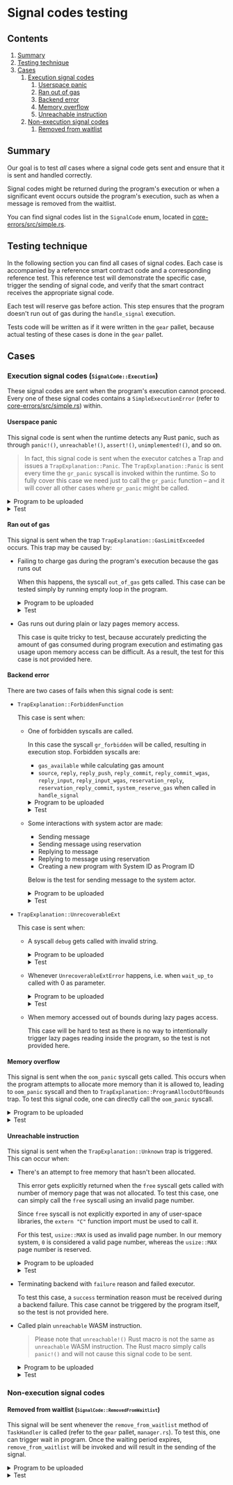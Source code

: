 # Signal codes testing

## Contents
1. [Summary](#summary)
1. [Testing technique](#testing-technique)
1. [Cases](#cases)
    1. [Execution signal codes](#execution)
        1. [Userspace panic](#userspace-panic)
        1. [Ran out of gas](#run-out-of-gas)
        1. [Backend error](#backend-error)
        1. [Memory overflow](#memory-overflow)
        1. [Unreachable instruction](#unreachable-instruction)
    1. [Non-execution signal codes](#non-execution)
        1. [Removed from waitlist](#removed-from-waitlist)

## Summary
<a name="summary"></a>

Our goal is to test _all_ cases where a signal code gets sent and ensure that it is sent and handled correctly.

Signal codes might be returned during the program's execution or when a significant event occurs outside the program's execution, such as when a message is removed from the waitlist.

You can find signal codes list in the `SignalCode` enum, located in [core-errors/src/simple.rs](./src/simple.rs).

## Testing technique
<a name="testing-technique"></a>

In the following section you can find all cases of signal codes. Each case is accompanied by a reference smart contract code and a corresponding reference test. This reference test will demonstrate the specific case, trigger the sending of signal code, and verify that the smart contract receives the appropriate signal code.

Each test will reserve gas before action. This step ensures that the program doesn't run out of gas during the `handle_signal` execution.

Tests code will be written as if it were written in the `gear` pallet, because actual testing of these cases is done in the `gear` pallet.

## Cases
<a name="cases"></a>

### Execution signal codes (<small>`SignalCode::Execution`</small>)
<a name="execution"></a>

These signal codes are sent when the program's execution cannot proceed. Every one of these signal codes contains a `SimpleExecutionError` (refer to [core-errors/src/simple.rs](./src/simple.rs)) within.

#### Userspace panic
<a name="userspace-panic"></a>

This signal code is sent when the runtime detects any Rust panic, such as through `panic!()`, `unreachable!()`, `assert!()`, `unimplemented!()`, and so on.

> In fact, this signal code is sent when the executor catches a Trap and issues a `TrapExplanation::Panic`. The `TrapExplanation::Panic` is sent every time the `gr_panic` syscall is invoked within the runtime. So to fully cover this case we need just to call the `gr_panic` function – and it will cover all other cases where `gr_panic` might be called.

<details>
<summary>Program to be uploaded</summary>

```rust
#![no_std]

use gstd::{
    ActorId,
    errors::{SignalCode, SimpleExecutionError},
    exec,
    msg,
    prelude::*
};

static mut INITIATOR: ActorId = ActorId::zero();

#[no_mangle]
extern "C" fn init() {
    unsafe { INITIATOR = msg::source() };
}

#[no_mangle]
extern "C" fn handle() {
    exec::system_reserve_gas(1_000_000_000).unwrap();

    panic!("Gotcha!");
}

#[no_mangle]
extern "C" fn handle_signal() {
    let signal_received = msg::signal_code()
        .expect("Incorrect call")
        .expect("Unsupported code");

    if signal_received == SignalCode::Execution(SimpleExecutionError::UserspacePanic) {
        msg::send(unsafe { INITIATOR }, true, 0).unwrap();
    } else {
        msg::send(unsafe { INITIATOR }, false, 0).unwrap();
    }
}
```

</details>

<details>
<summary>Test</summary>

```rust
const USER_1: AccountId = 1;
const DEFAULT_SALT: &[u8; 4] = b"salt";
const GAS_LIMIT: u64 = 10_000_000_000;

#[test]
fn test_userspace_panic_works() {
    use demo_signal_panic::{WASM_BINARY};

    // Upload program
    assert_ok!(Gear::upload_program(
        RuntimeOrigin::signed(USER_1),
        WASM_BINARY.to_vec(),
        DEFAULT_SALT.to_vec(),
        0.encode(),
        GAS_LIMIT,
        0,
    ));

    let pid = get_last_program_id();

    run_to_next_block(None);

    // Ensure that program is uploaded and initialized correctly
    assert!(Gear::is_active(pid));
    assert!(Gear::is_initialized(pid));


    // Send the message to trigger signal sending
    assert_ok!(Gear::send_message(
        RuntimeOrigin::signed(USER_1),
        pid,
        [].into(),
        GAS_LIMIT,
        0,
    ));

    run_to_next_block(None);

    let mid = get_last_message_id();

    // Assert that system reserve gas node is removed
    assert_ok!(GasHandlerOf::<Test>::get_system_reserve(mid));
    run_to_next_block(None);
    assert!(GasHandlerOf::<Test>::get_system_reserve(mid).is_err());

    // Ensure that signal code sent is signal code we saved
    let mail_msg = get_last_mail(USER_1);
    assert_eq!(mail_msg.payload_bytes(), true.encode());
}
```
</details>

#### Ran out of gas
<a name="run-out-of-gas"></a>

This signal is sent when the trap `TrapExplanation::GasLimitExceeded` occurs. This trap may be caused by:
- Failing to charge gas during the program's execution because the gas runs out

    When this happens, the syscall `out_of_gas` gets called. This case can be tested simply by running empty loop in the program.

    <details>
    <summary>Program to be uploaded</summary>

    ```rust
    #![no_std]

    use gstd::{
        ActorId,
        errors::{SignalCode, SimpleExecutionError},
        exec,
        prelude::*,
        msg,
    };

    static mut INITIATOR: ActorId = ActorId::zero();

    #[no_mangle]
    extern "C" fn init() {
        unsafe { INITIATOR = msg::source() };
    }

    #[no_mangle]
    extern "C" fn handle() {
        exec::system_reserve_gas(1_000_000_000).unwrap();

        #[allow(clippy::empty_loop)]
        loop {}
    }

    #[no_mangle]
    extern "C" fn handle_signal() {
        let signal_received = msg::signal_code()
            .expect("Incorrect call")
            .expect("Unsupported code");

        if signal_received == SignalCode::Execution(SimpleExecutionError::RanOutOfGas) {
            msg::send(unsafe { INITIATOR }, true, 0).unwrap();
        } else {
            msg::send(unsafe { INITIATOR }, false, 0).unwrap();
        }
    }
    ```

    </details>

    <details>
    <summary>Test</summary>

    ```rust
    const USER_1: AccountId = 1;
    const DEFAULT_SALT: &[u8; 4] = b"salt";
    const GAS_LIMIT: u64 = 10_000_000_000;

    #[test]
    fn test_signal_run_out_of_gas_works() {
        use demo_signal_run_out_of_gas::{WASM_BINARY};

        // Upload program
        assert_ok!(Gear::upload_program(
            RuntimeOrigin::signed(USER_1),
            WASM_BINARY.to_vec(),
            DEFAULT_SALT.to_vec(),
            0.encode(),
            GAS_LIMIT,
            0,
        ));

        let pid = get_last_program_id();

        run_to_next_block(None);

        // Ensure that program is uploaded and initialized correctly
        assert!(Gear::is_active(pid));
        assert!(Gear::is_initialized(pid));

        // Send the message to trigger signal sending
        assert_ok!(Gear::send_message(
            RuntimeOrigin::signed(USER_1),
            pid,
            [].into(),
            GAS_LIMIT,
            0,
        ));

        run_to_next_block(None);

        let mid = get_last_message_id();

        // Assert that system reserve gas node is removed
        assert_ok!(GasHandlerOf::<Test>::get_system_reserve(mid));
        run_to_next_block(None);
        assert!(GasHandlerOf::<Test>::get_system_reserve(mid).is_err());

        // Ensure that signal code sent is signal code we saved
        let mail_msg = get_last_mail(USER_1);
        assert_eq!(mail_msg.payload_bytes(), true.encode());
    }
    ```
    </details>
- Gas runs out during plain or lazy pages memory access.

    This case is quite tricky to test, because accurately predicting the amount of gas consumed during program execution and estimating gas usage upon memory access can be difficult. As a result, the test for this case is not provided here.

#### Backend error
<a name="backend-error"></a>

There are two cases of fails when this signal code is sent:
- `TrapExplanation::ForbiddenFunction`

    This case is sent when:
    - One of forbidden syscalls are called.

        In this case the syscall `gr_forbidden` will be called, resulting in execution stop. Forbidden syscalls are:
        - `gas_available` while calculating gas amount
        - `source`, `reply`, `reply_push`, `reply_commit`, `reply_commit_wgas`, `reply_input`, `reply_input_wgas`, `reservation_reply`, `reservation_reply_commit`, `system_reserve_gas` when called in `handle_signal`

        <details>
        <summary>Program to be uploaded</summary>

        ```rust
        #![no_std]

        use gear_core::ids::ProgramId;
        use gstd::{
            ActorId,
            errors::{SignalCode, SimpleExecutionError}, 
            exec,
            prelude::*,
            msg,
        };

        static mut INITIATOR: ActorId = ActorId::zero();

        #[no_mangle]
        extern "C" fn init() {
            unsafe { INITIATOR = msg::source() };
        }

        #[no_mangle]
        extern "C" fn handle() {
            exec::system_reserve_gas(1_000_000_000).unwrap();

            exec::gas_available();
        }

        #[no_mangle]
        extern "C" fn handle_signal() {
            let signal_received = msg::signal_code()
                .expect("Incorrect call")
                .expect("Unsupported code");

            if signal_received == SignalCode::Execution(SimpleExecutionError::BackendError) {
                msg::send(unsafe { INITIATOR }, true, 0).unwrap();
            } else {
                msg::send(unsafe { INITIATOR }, false, 0).unwrap();
            }
        }
        ```

        </details>

        <details>
        <summary>Test</summary>

        ```rust
        const USER_1: AccountId = 1;
        const DEFAULT_SALT: &[u8; 4] = b"salt";
        const GAS_LIMIT: u64 = 10_000_000_000;

        #[test]
        fn test_signal_backend_error_forbidden_function_works() {
            use demo_signal_backend_error_forbidden_function::{WASM_BINARY};

            // Upload program
            assert_ok!(Gear::upload_program(
                RuntimeOrigin::signed(USER_1),
                WASM_BINARY.to_vec(),
                DEFAULT_SALT.to_vec(),
                0.encode(),
                GAS_LIMIT,
                0,
            ));

            let pid = get_last_program_id();

            run_to_next_block(None);

            // Ensure that program is uploaded and initialized correctly
            assert!(Gear::is_active(pid));
            assert!(Gear::is_initialized(pid));

            // Send the message to trigger signal sending
            assert_ok!(Gear::send_message(
                RuntimeOrigin::signed(USER_1),
                pid,
                [].into(),
                GAS_LIMIT,
                0,
            ));

            run_to_next_block(None);

            let mid = get_last_message_id();

            // Assert that system reserve gas node is removed
            assert_ok!(GasHandlerOf::<Test>::get_system_reserve(mid));
            run_to_next_block(None);
            assert!(GasHandlerOf::<Test>::get_system_reserve(mid).is_err());

            // Ensure that signal code sent is signal code we saved
            let mail_msg = get_last_mail(USER_1);
            assert_eq!(mail_msg.payload_bytes(), true.encode());
        }
        ```
        </details>
        

    - Some interactions with system actor are made:
        - Sending message
        - Sending message using reservation
        - Replying to message
        - Replying to message using reservation
        - Creating a new program with System ID as Program ID

        Below is the test for sending message to the system actor.
        <details>
        <summary>Program to be uploaded</summary>

        ```rust
        #![no_std]

        use gear_core::ids::ProgramId;
        use gstd::{
            ActorId,
            errors::{SignalCode, SimpleExecutionError},
            exec,
            prelude::*,
            msg,
        };

        static mut INITIATOR: ActorId = ActorId::zero();

        #[no_mangle]
        extern "C" fn init() {
            unsafe { INITIATOR = msg::source() };
        }

        #[no_mangle]
        extern "C" fn handle() {
            exec::system_reserve_gas(1_000_000_000).unwrap();

            msg::send(ActorId::new(ProgramId::SYSTEM.into()), "hello", 0)
                    .expect("cannot send message");
        }

        #[no_mangle]
        extern "C" fn handle_signal() {
            let signal_received = msg::signal_code()
                .expect("Incorrect call")
                .expect("Unsupported code");

            if signal_received == SignalCode::Execution(SimpleExecutionError::BackendError) {
                msg::send(unsafe { INITIATOR }, true, 0).unwrap();
            } else {
                msg::send(unsafe { INITIATOR }, false, 0).unwrap();
            }
        }
        ```

        </details>

        <details>
        <summary>Test</summary>

        ```rust
        const USER_1: AccountId = 1;
        const DEFAULT_SALT: &[u8; 4] = b"salt";
        const GAS_LIMIT: u64 = 10_000_000_000;

        #[test]
        fn test_signal_backend_error_system_actor_sending_works() {
            use demo_signal_backend_error_system_actor_sending::{WASM_BINARY};

            // Upload program
            assert_ok!(Gear::upload_program(
                RuntimeOrigin::signed(USER_1),
                WASM_BINARY.to_vec(),
                DEFAULT_SALT.to_vec(),
                0.encode(),
                GAS_LIMIT,
                0,
            ));

            let pid = get_last_program_id();

            run_to_next_block(None);

            // Ensure that program is uploaded and initialized correctly
            assert!(Gear::is_active(pid));
            assert!(Gear::is_initialized(pid));

            // Send the message to trigger signal sending
            assert_ok!(Gear::send_message(
                RuntimeOrigin::signed(USER_1),
                pid,
                [].into(),
                GAS_LIMIT,
                0,
            ));

            run_to_next_block(None);

            let mid = get_last_message_id();

            // Assert that system reserve gas node is removed
            assert_ok!(GasHandlerOf::<Test>::get_system_reserve(mid));
            run_to_next_block(None);
            assert!(GasHandlerOf::<Test>::get_system_reserve(mid).is_err());

            // Ensure that signal code sent is signal code we saved
            let mail_msg = get_last_mail(USER_1);
            assert_eq!(mail_msg.payload_bytes(), true.encode());
        }
        ```
        </details>
        
- `TrapExplanation::UnrecoverableExt`

    This case is sent when:
    - A syscall `debug` gets called with invalid string.

        <details>
        <summary>Program to be uploaded</summary>

        ```rust
        #![no_std]

        use gstd::{
            ActorId,
            debug,
            errors::{SignalCode, SimpleExecutionError}, 
            exec,
            prelude::*,
            msg,
        };

        static mut INITIATOR: ActorId = ActorId::zero();

        #[no_mangle]
        extern "C" fn init() {
            unsafe { INITIATOR = msg::source() };
        }

        #[no_mangle]
        extern "C" fn handle() {
            exec::system_reserve_gas(1_000_000_000).unwrap();

            let invalid_string = unsafe { core::str::from_utf8_unchecked(&[0, 159, 146, 150]) };
            debug!("{}", invalid_string);
        }

        #[no_mangle]
        extern "C" fn handle_signal() {
            let signal_received = msg::signal_code()
                .expect("Incorrect call")
                .expect("Unsupported code");

            if signal_received == SignalCode::Execution(SimpleExecutionError::BackendError) {
                msg::send(unsafe { INITIATOR }, true, 0).unwrap();
            } else {
                msg::send(unsafe { INITIATOR }, false, 0).unwrap();
            }
        }
        ```

        </details>

        <details>
        <summary>Test</summary>

        ```rust
        const USER_1: AccountId = 1;
        const DEFAULT_SALT: &[u8; 4] = b"salt";
        const GAS_LIMIT: u64 = 10_000_000_000;

        #[test]
        fn test_signal_backend_error_incorrect_debug_string_works() {
            use demo_signal_backend_error_incorrect_debug_string::{WASM_BINARY};

            // Upload program
            assert_ok!(Gear::upload_program(
                RuntimeOrigin::signed(USER_1),
                WASM_BINARY.to_vec(),
                DEFAULT_SALT.to_vec(),
                0.encode(),
                GAS_LIMIT,
                0,
            ));

            let pid = get_last_program_id();

            run_to_next_block(None);

            // Ensure that program is uploaded and initialized correctly
            assert!(Gear::is_active(pid));
            assert!(Gear::is_initialized(pid));

            // Send the message to trigger signal sending
            assert_ok!(Gear::send_message(
                RuntimeOrigin::signed(USER_1),
                pid,
                [].into(),
                GAS_LIMIT,
                0,
            ));

            run_to_next_block(None);

            let mid = get_last_message_id();

            // Assert that system reserve gas node is removed
            assert_ok!(GasHandlerOf::<Test>::get_system_reserve(mid));
            run_to_next_block(None);
            assert!(GasHandlerOf::<Test>::get_system_reserve(mid).is_err());

            // Ensure that signal code sent is signal code we saved
            let mail_msg = get_last_mail(USER_1);
            assert_eq!(mail_msg.payload_bytes(), true.encode());
        }
        ```
        </details>
    - Whenever `UnrecoverableExtError` happens, i.e. when `wait_up_to` called with 0 as parameter.

        <details>
        <summary>Program to be uploaded</summary>

        ```rust
        #![no_std]

        use gstd::{
            ActorId,
            errors::{SignalCode, SimpleExecutionError},
            exec,
            prelude::*,
            msg,
        };

        static mut INITIATOR: ActorId = ActorId::zero();

        #[no_mangle]
        extern "C" fn init() {
            unsafe { INITIATOR = msg::source() };
        }

        #[no_mangle]
        extern "C" fn handle() {
            exec::system_reserve_gas(1_000_000_000).unwrap();

            exec::wait_up_to(0);
        }

        #[no_mangle]
        extern "C" fn handle_signal() {
            let signal_received = msg::signal_code()
                .expect("Incorrect call")
                .expect("Unsupported code");

            if signal_received == SignalCode::Execution(SimpleExecutionError::BackendError) {
                msg::send(unsafe { INITIATOR }, true, 0).unwrap();
            } else {
                msg::send(unsafe { INITIATOR }, false, 0).unwrap();
            }
        }
        ```

        </details>

        <details>
        <summary>Test</summary>

        ```rust
        const USER_1: AccountId = 1;
        const DEFAULT_SALT: &[u8; 4] = b"salt";
        const GAS_LIMIT: u64 = 10_000_000_000;

        #[test]
        fn test_signal_backend_error_unrecoverable_ext_works() {
            use demo_signal_backend_error_unrecoverable_ext::{WASM_BINARY};

            // Upload program
            assert_ok!(Gear::upload_program(
                RuntimeOrigin::signed(USER_1),
                WASM_BINARY.to_vec(),
                DEFAULT_SALT.to_vec(),
                0.encode(),
                GAS_LIMIT,
                0,
            ));

            let pid = get_last_program_id();

            run_to_next_block(None);

            // Ensure that program is uploaded and initialized correctly
            assert!(Gear::is_active(pid));
            assert!(Gear::is_initialized(pid));

            // Send the message to trigger signal sending
            assert_ok!(Gear::send_message(
                RuntimeOrigin::signed(USER_1),
                pid,
                [].into(),
                GAS_LIMIT,
                0,
            ));

            run_to_next_block(None);

            let mid = get_last_message_id();

            // Assert that system reserve gas node is removed
            assert_ok!(GasHandlerOf::<Test>::get_system_reserve(mid));
            run_to_next_block(None);
            assert!(GasHandlerOf::<Test>::get_system_reserve(mid).is_err());

            // Ensure that signal code sent is signal code we saved
            let mail_msg = get_last_mail(USER_1);
            assert_eq!(mail_msg.payload_bytes(), true.encode());
        }
        ```
        </details>
        
    - When memory accessed out of bounds during lazy pages access.

        This case will be hard to test as there is no way to intentionally trigger lazy pages reading inside the program, so the test is not provided here.

#### Memory overflow
<a name="memory-overflow"></a>

This signal is sent when the `oom_panic` syscall gets called. This occurs when the program attempts to allocate more memory than it is allowed to, leading to `oom_panic` syscall and then to `TrapExplanation::ProgramAllocOutOfBounds` trap. To test this signal code, one can directly call the `oom_panic` syscall.

<details>
<summary>Program to be uploaded</summary>

```rust
#![no_std]

use gstd::{
    ActorId,
    errors::{SignalCode, SimpleExecutionError}, 
    exec,
    ext::oom_panic,
    prelude::*,
    msg,
};

static mut INITIATOR: ActorId = ActorId::zero();

#[no_mangle]
extern "C" fn init() {
    unsafe { INITIATOR = msg::source() };
}

#[no_mangle]
extern "C" fn handle() {
    exec::system_reserve_gas(1_000_000_000).unwrap();

    oom_panic();
}

#[no_mangle]
extern "C" fn handle_signal() {
    let signal_received = msg::signal_code()
        .expect("Incorrect call")
        .expect("Unsupported code");

    if signal_received == SignalCode::Execution(SimpleExecutionError::MemoryOverflow) {
        msg::send(unsafe { INITIATOR }, true, 0).unwrap();
    } else {
        msg::send(unsafe { INITIATOR }, false, 0).unwrap();
    }
}
```

</details>

<details>
<summary>Test</summary>

```rust
const USER_1: AccountId = 1;
const DEFAULT_SALT: &[u8; 4] = b"salt";
const GAS_LIMIT: u64 = 10_000_000_000;

#[test]
fn test_signal_memory_overflow_works() {
    use demo_signal_memory_overflow::{WASM_BINARY};

    // Upload program
    assert_ok!(Gear::upload_program(
        RuntimeOrigin::signed(USER_1),
        WASM_BINARY.to_vec(),
        DEFAULT_SALT.to_vec(),
        0.encode(),
        GAS_LIMIT,
        0,
    ));

    let pid = get_last_program_id();

    run_to_next_block(None);

    // Ensure that program is uploaded and initialized correctly
    assert!(Gear::is_active(pid));
    assert!(Gear::is_initialized(pid));


    // Send the message to trigger signal sending
    assert_ok!(Gear::send_message(
        RuntimeOrigin::signed(USER_1),
        pid,
        [].into(),
        GAS_LIMIT,
        0,
    ));

    run_to_next_block(None);

    let mid = get_last_message_id();

    // Assert that system reserve gas node is removed
    assert_ok!(GasHandlerOf::<Test>::get_system_reserve(mid));
    run_to_next_block(None);
    assert!(GasHandlerOf::<Test>::get_system_reserve(mid).is_err());

    // Ensure that signal code sent is signal code we saved
    let mail_msg = get_last_mail(USER_1);
    assert_eq!(mail_msg.payload_bytes(), true.encode());
}
```
</details>

#### Unreachable instruction
<a name="unreachable-instruction"></a>

This signal is sent when the `TrapExplanation::Unknown` trap is triggered. This can occur when:
- There's an attempt to free memory that hasn't been allocated.

    This error gets explicitly returned when the `free` syscall gets called with number of memory page that was not allocated. To test this case, one can simply call the `free` syscall using an invalid page number.

    Since `free` syscall is not explicitly exported in any of user-space libraries, the `extern "C"` function import must be used to call it.

    For this test, `usize::MAX` is used as invalid page number. In our memory system, `0` is considered a valid page number, whereas the `usize::MAX` page number is reserved.

    <details>
    <summary>Program to be uploaded</summary>

    ```rust
    #![no_std]

    use gstd::{
        ActorId,
        errors::{SignalCode, SimpleExecutionError},
        exec,
        prelude::*,
        msg,
    };

    static mut INITIATOR: ActorId = ActorId::zero();

    extern "C" {
        fn free(ptr: *mut u8) -> *mut u8;
    }

    #[no_mangle]
    extern "C" fn init() {
        unsafe { INITIATOR = msg::source() };
    }

    #[no_mangle]
    extern "C" fn handle() {
        exec::system_reserve_gas(1_000_000_000).unwrap();

        unsafe {
            free(usize::MAX as *mut u8);
        }
    }

    #[no_mangle]
    extern "C" fn handle_signal() {
        let signal_received = msg::signal_code()
            .expect("Incorrect call")
            .expect("Unsupported code");

        if signal_received == SignalCode::Execution(SimpleExecutionError::UnreachableInstruction) {
            msg::send(unsafe { INITIATOR }, true, 0).unwrap();
        } else {
            msg::send(unsafe { INITIATOR }, false, 0).unwrap();
        }
    }
    ```

    </details>

    <details>
    <summary>Test</summary>

    ```rust
    const USER_1: AccountId = 1;
    const DEFAULT_SALT: &[u8; 4] = b"salt";
    const GAS_LIMIT: u64 = 10_000_000_000;

    #[test]
    fn test_signal_unreachable_instruction_incorrect_free_works() {
        use demo_signal_unreachable_instruction_incorrect_free::{WASM_BINARY};

        // Upload program
        assert_ok!(Gear::upload_program(
            RuntimeOrigin::signed(USER_1),
            WASM_BINARY.to_vec(),
            DEFAULT_SALT.to_vec(),
            0.encode(),
            GAS_LIMIT,
            0,
        ));

        let pid = get_last_program_id();

        run_to_next_block(None);

        // Ensure that program is uploaded and initialized correctly
        assert!(Gear::is_active(pid));
        assert!(Gear::is_initialized(pid));

        // Send the message to trigger signal sending
        assert_ok!(Gear::send_message(
            RuntimeOrigin::signed(USER_1),
            pid,
            [].into(),
            GAS_LIMIT,
            0,
        ));

        run_to_next_block(None);

        let mid = get_last_message_id();

        // Assert that system reserve gas node is removed
        assert_ok!(GasHandlerOf::<Test>::get_system_reserve(mid));
        run_to_next_block(None);
        assert!(GasHandlerOf::<Test>::get_system_reserve(mid).is_err());

        // Ensure that signal code sent is signal code we saved
        let mail_msg = get_last_mail(USER_1);
        assert_eq!(mail_msg.payload_bytes(), true.encode());
    }
    ```
    </details>


- Terminating backend with `failure` reason and failed executor.

    To test this case, a `success` termination reason must be received during a backend failure. This case cannot be triggered by the program itself, so the test is not provided here.
- Called plain `unreachable` WASM instruction.

    > Please note that `unreachable!()` Rust macro is not the same as `unreachable` WASM instruction. The Rust macro simply calls `panic!()` and will not cause this signal code to be sent.

    <details>
    <summary>Program to be uploaded</summary>

    ```rust
    #![no_std]

    use gstd::{
        ActorId,
        errors::{SignalCode, SimpleExecutionError},
        exec,
        prelude::*,
        msg,
    };

    static mut INITIATOR: ActorId = ActorId::zero();

    #[no_mangle]
    extern "C" fn init() {
        unsafe { INITIATOR = msg::source() };
    }

    #[no_mangle]
    extern "C" fn handle() {
        exec::system_reserve_gas(1_000_000_000).unwrap();

        #[cfg(target_arch = "wasm32")]
        core::arch::wasm32::unreachable();
    }

    #[no_mangle]
    extern "C" fn handle_signal() {
        let signal_received = msg::signal_code()
            .expect("Incorrect call")
            .expect("Unsupported code");

        if signal_received == SignalCode::Execution(SimpleExecutionError::UnreachableInstruction) {
            msg::send(unsafe { INITIATOR }, true, 0).unwrap();
        } else {
            msg::send(unsafe { INITIATOR }, false, 0).unwrap();
        }
    }
    ```

    </details>

    <details>
    <summary>Test</summary>

    ```rust
    const USER_1: AccountId = 1;
    const DEFAULT_SALT: &[u8; 4] = b"salt";
    const GAS_LIMIT: u64 = 10_000_000_000;

    #[test]
    fn test_signal_unreachable_instruction_wasm_works() {
        use demo_signal_unreachable_instruction_wasm::{WASM_BINARY};

        // Upload program
        assert_ok!(Gear::upload_program(
            RuntimeOrigin::signed(USER_1),
            WASM_BINARY.to_vec(),
            DEFAULT_SALT.to_vec(),
            0.encode(),
            GAS_LIMIT,
            0,
        ));

        let pid = get_last_program_id();

        run_to_next_block(None);

        // Ensure that program is uploaded and initialized correctly
        assert!(Gear::is_active(pid));
        assert!(Gear::is_initialized(pid));

        // Send the message to trigger signal sending
        assert_ok!(Gear::send_message(
            RuntimeOrigin::signed(USER_1),
            pid,
            [].into(),
            GAS_LIMIT,
            0,
        ));

        run_to_next_block(None);

        let mid = get_last_message_id();

        // Assert that system reserve gas node is removed
        assert_ok!(GasHandlerOf::<Test>::get_system_reserve(mid));
        run_to_next_block(None);
        assert!(GasHandlerOf::<Test>::get_system_reserve(mid).is_err());

        // Ensure that signal code sent is signal code we saved
        let mail_msg = get_last_mail(USER_1);
        assert_eq!(mail_msg.payload_bytes(), true.encode());
    }
    ```
    </details>

### Non-execution signal codes
<a name="non-execution"></a>

#### Removed from waitlist (<small>`SignalCode::RemovedFromWaitlist`</small>)
<a name="removed-from-waitlist"></a>

This signal will be sent whenever the `remove_from_waitlist` method of `TaskHandler` is called (refer to the `gear` pallet, `manager.rs`). To test this, one can trigger wait in program. Once the waiting period expires, `remove_from_waitlist` will be invoked and will result in the sending of the signal.


<details>
<summary>Program to be uploaded</summary>

```rust
#![no_std]

use gstd::{
    ActorId,
    errors::{SignalCode, SimpleExecutionError},
    exec,
    prelude::*,
    msg,
};

static mut INITIATOR: ActorId = ActorId::zero();

#[no_mangle]
extern "C" fn init() {
    unsafe { INITIATOR = msg::source() };
}

#[no_mangle]
extern "C" fn handle() {
    exec::system_reserve_gas(1_000_000_000).unwrap();

    exec::wait();
}

#[no_mangle]
extern "C" fn handle_signal() {
    let signal_received = msg::signal_code()
        .expect("Incorrect call")
        .expect("Unsupported code");

    if signal_received == SignalCode::RemovedFromWaitlist {
        msg::send(unsafe { INITIATOR }, true, 0).unwrap();
    } else {
        msg::send(unsafe { INITIATOR }, false, 0).unwrap();
    }
}
```

</details>

<details>
<summary>Test</summary>

```rust
const USER_1: AccountId = 1;
const DEFAULT_SALT: &[u8; 4] = b"salt";
const GAS_LIMIT: u64 = 10_000_000_000;

#[test]
fn test_signal_removed_from_waitlist() {
    use demo_signal_removed_from_waitlist::{WASM_BINARY};

    // Upload program
    assert_ok!(Gear::upload_program(
        RuntimeOrigin::signed(USER_1),
        WASM_BINARY.to_vec(),
        DEFAULT_SALT.to_vec(),
        0.encode(),
        GAS_LIMIT,
        0,
    ));

    let pid = get_last_program_id();

    run_to_next_block(None);

    // Ensure that program is uploaded and initialized correctly
    assert!(Gear::is_active(pid));
    assert!(Gear::is_initialized(pid));

    // Send the message to trigger signal sending
    assert_ok!(Gear::send_message(
        RuntimeOrigin::signed(USER_1),
        pid,
        [].into(),
        GAS_LIMIT,
        0,
    ));

    run_to_next_block(None);

    let mid = get_last_message_id();

    // Ensuring that gas is reserved
    assert_ok!(GasHandlerOf::<Test>::get_system_reserve(mid));

    // Getting block number when waitlist expiration should happen
    let mut expiration = None;

    System::events().iter().for_each(|e| {
        if let MockRuntimeEvent::Gear(Event::MessageWaited {
            expiration: exp, ..
        }) = e.event
        {
            expiration = Some(exp);
        }
    });

    let expiration = expiration.unwrap();

    // Hack to fast spend blocks till expiration
    System::set_block_number(expiration - 1);
    Gear::set_block_number(expiration - 1);

    // Expiring that message
    run_to_next_block(None);

    // Ensure that signal code sent is signal code we saved
    let mail_msg = get_last_mail(USER_1);
    assert_eq!(mail_msg.payload_bytes(), true.encode());
}
```
</details>
